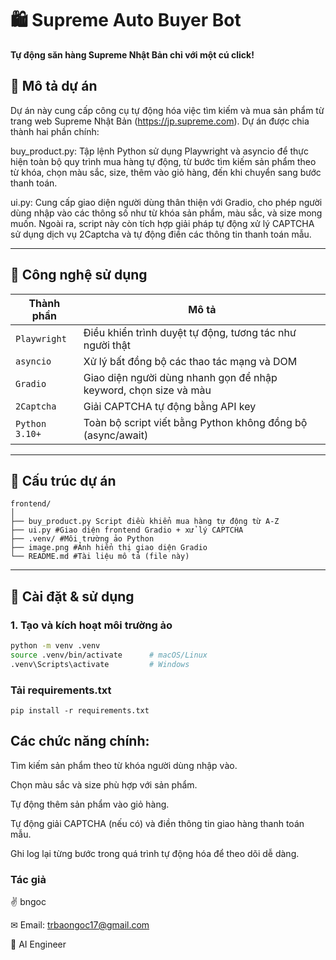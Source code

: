 # 🛍️ Supreme Auto Buyer Bot

**Tự động săn hàng Supreme Nhật Bản chỉ với một cú click!**

## 📌 Mô tả dự án
Dự án này cung cấp công cụ tự động hóa việc tìm kiếm và mua sản phẩm từ trang web Supreme Nhật Bản (https://jp.supreme.com). Dự án được chia thành hai phần chính:

buy_product.py: Tập lệnh Python sử dụng Playwright và asyncio để thực hiện toàn bộ quy trình mua hàng tự động, từ bước tìm kiếm sản phẩm theo từ khóa, chọn màu sắc, size, thêm vào giỏ hàng, đến khi chuyển sang bước thanh toán.

ui.py: Cung cấp giao diện người dùng thân thiện với Gradio, cho phép người dùng nhập vào các thông số như từ khóa sản phẩm, màu sắc, và size mong muốn. Ngoài ra, script này còn tích hợp giải pháp tự động xử lý CAPTCHA sử dụng dịch vụ 2Captcha và tự động điền các thông tin thanh toán mẫu.

---

## 🧠 Công nghệ sử dụng

| Thành phần         | Mô tả                                                                 |
|--------------------|-----------------------------------------------------------------------|
| `Playwright`       | Điều khiển trình duyệt tự động, tương tác như người thật              |
| `asyncio`          | Xử lý bất đồng bộ các thao tác mạng và DOM                           |
| `Gradio`           | Giao diện người dùng nhanh gọn để nhập keyword, chọn size và màu     |
| `2Captcha`         | Giải CAPTCHA tự động bằng API key                                     |
| `Python 3.10+`     | Toàn bộ script viết bằng Python không đồng bộ (async/await)          |

---

## 📂 Cấu trúc dự án

```
frontend/
│
├── buy_product.py Script điều khiển mua hàng tự động từ A-Z
├── ui.py #Giao diện frontend Gradio + xử lý CAPTCHA
├── .venv/ #Môi trường ảo Python
├── image.png #Ảnh hiển thị giao diện Gradio
└── README.md #Tài liệu mô tả (file này)
```

---

## 🚀 Cài đặt & sử dụng

### 1. Tạo và kích hoạt môi trường ảo

```bash
python -m venv .venv
source .venv/bin/activate      # macOS/Linux
.venv\Scripts\activate         # Windows
```
### Tải requirements.txt

```
pip install -r requirements.txt
```

## Các chức năng chính:

Tìm kiếm sản phẩm theo từ khóa người dùng nhập vào.

Chọn màu sắc và size phù hợp với sản phẩm.

Tự động thêm sản phẩm vào giỏ hàng.

Tự động giải CAPTCHA (nếu có) và điền thông tin giao hàng thanh toán mẫu.

Ghi log lại từng bước trong quá trình tự động hóa để theo dõi dễ dàng.


### Tác giả

✌️ bngoc

✉ Email: trbaongoc17@gmail.com

💼 AI Engineer
